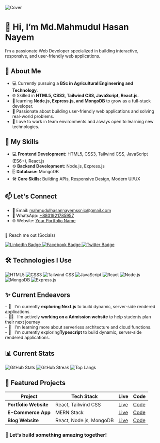 
![Cover](https://i.ibb.co/5htFLRXB/BLack-Minimalist-Corporate-Staff-Identity-Linked-In-Banner.png)
# 👋 Hi, I’m Md.Mahmudul Hasan Nayem

I’m a passionate Web Developer specialized in building interactive, responsive, and user-friendly web applications.


## 📄 About Me
- 💻 Currently pursuing a **BSc in Agricultural Engineering and Technology**.  
- 🌐 Skilled in **HTML5, CSS3, Tailwind CSS, JavaScript, React.js**.  
- 🚀 learning **Node.js, Express.js, and MongoDB** to grow as a full-stack developer.  
- 🎯 Passionate about building user-friendly web applications and solving real-world problems.  
- 🤝 Love to work in team environments and always open to learning new technologies.  


## 🚀 My Skills

- 💻 **Frontend Development:** HTML5, CSS3, Tailwind CSS, JavaScript (ES6+), React.js
- ⚙️ **Backend Development:** Node.js, Express.js
- 🗄️ **Database:** MongoDB
- 🛠️ **Core Skills:** Building APIs, Responsive Design, Modern UI/UX



## 📫 Let's Connect
- 📧 Email: [mahmudulhasannayemssnic@gmail.com](mailto:mahmudulhasannayemssnic@gmail.com)
- 📱 WhatsApp: [+8801921785957](https://wa.me/8801921785957)
- 🌐 Website: [Your Portfolio Name](https://your-portfolio-website.com)


## <h2 align="left">
🤝 Reach me out (Socials)
</h2>

<p align="left">
  <a href="https://www.linkedin.com/in/md--mahmudul-hasan-nayem/" target="_blank" rel="noopener noreferrer">
    <img src="https://img.shields.io/badge/LinkedIn-0077B5?style=for-the-badge&logo=linkedin&logoColor=white" alt="LinkedIn Badge"/>
  </a>
  <a href="https://www.facebook.com/mahmudulhasannayem698" target="_blank" rel="noopener noreferrer">
    <img src="https://img.shields.io/badge/Facebook-1877F2?style=for-the-badge&logo=facebook&logoColor=white" alt="Facebook Badge"/>
  </a>
  <a href="https://twitter.com/YOUR_TWITTER_PROFILE" target="_blank" rel="noopener noreferrer">
    <img src="https://img.shields.io/badge/Twitter-1DA1F2?style=for-the-badge&logo=twitter&logoColor=white" alt="Twitter Badge"/>
  </a>
 
</p>


## 🛠️ Technologies I Use
![HTML5](https://img.shields.io/badge/-HTML5-E34F26?style=flat&logo=html5&logoColor=white)
![CSS3](https://img.shields.io/badge/-CSS3-1572B6?style=flat&logo=css3)
![Tailwind CSS](https://img.shields.io/badge/-TailwindCSS-38B2AC?style=flat&logo=tailwind-css&logoColor=white)
![JavaScript](https://img.shields.io/badge/-JavaScript-F7DF1E?style=flat&logo=javascript&logoColor=black)
![React](https://img.shields.io/badge/-React-61DAFB?style=flat&logo=react)
![Node.js](https://img.shields.io/badge/-Node.js-339933?style=flat&logo=node.js&logoColor=white)
![MongoDB](https://img.shields.io/badge/-MongoDB-47A248?style=flat&logo=mongodb&logoColor=white)
![Express.js](https://img.shields.io/badge/-Express.js-000000?style=flat)


<h2 align="left">✨ Current Endeavors</h2>

<p align="left">
- 🔭 &nbsp; I'm currently <b>exploring Next.js</b> to build dynamic, server-side rendered applications.
<br>
- 👨‍💻 &nbsp; I’m actively <b>working on a Admission website</b> to help students plan their next journey
<br>
- 🌱 &nbsp; I'm learning more about serverless architecture and cloud functions.
<br>
- 🔭 &nbsp; I'm currently exploring<b>Typescript</b> to build dynamic, server-side rendered applications.
<br>

</p>


## 📊 Current Stats

![GitHub Stats](https://github-readme-stats.vercel.app/api?username=M-H-Nayem&show_icons=true&theme=tokyonight) 
![GitHub Streak](https://github-readme-streak-stats.herokuapp.com/?user=M-H-Nayem&theme=tokyonight) 
![Top Langs](https://github-readme-stats.vercel.app/api/top-langs/?username=M-H-Nayem&layout=compact&theme=tokyonight)


## 📂 Featured Projects
| Project      | Tech Stack         | Live   | Code   |
|--------------|--------------------|--------|--------|
| **Portfolio Website** | React, Tailwind CSS | [Live](https://yourportfolio.com) | [Code](https://github.com/username/portfolio) |
| **E-Commerce App** | MERN Stack | [Live](https://yourecommerce.com) | [Code](https://github.com/username/ecommerce-app) |
| **Blog Website** | React, Node.js, MongoDB | [Live](https://yourblog.com) | [Code](https://github.com/username/blog-app) |




### 📢 Let’s build something amazing together!
